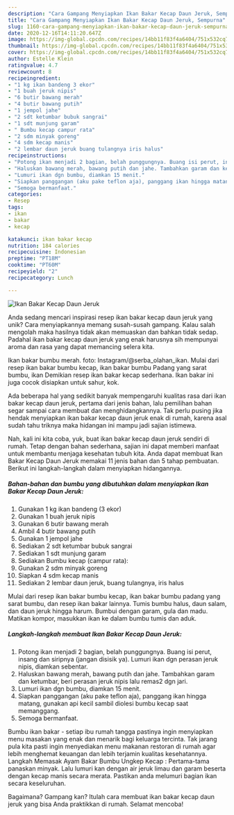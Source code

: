 ```yaml
---
description: "Cara Gampang Menyiapkan Ikan Bakar Kecap Daun Jeruk, Sempurna"
title: "Cara Gampang Menyiapkan Ikan Bakar Kecap Daun Jeruk, Sempurna"
slug: 1160-cara-gampang-menyiapkan-ikan-bakar-kecap-daun-jeruk-sempurna
date: 2020-12-16T14:11:20.647Z
image: https://img-global.cpcdn.com/recipes/14bb11f83f4a6404/751x532cq70/ikan-bakar-kecap-daun-jeruk-foto-resep-utama.jpg
thumbnail: https://img-global.cpcdn.com/recipes/14bb11f83f4a6404/751x532cq70/ikan-bakar-kecap-daun-jeruk-foto-resep-utama.jpg
cover: https://img-global.cpcdn.com/recipes/14bb11f83f4a6404/751x532cq70/ikan-bakar-kecap-daun-jeruk-foto-resep-utama.jpg
author: Estelle Klein
ratingvalue: 4.7
reviewcount: 8
recipeingredient:
- "1 kg ikan bandeng 3 ekor"
- "1 buah jeruk nipis"
- "6 butir bawang merah"
- "4 butir bawang putih"
- "1 jempol jahe"
- "2 sdt ketumbar bubuk sangrai"
- "1 sdt munjung garam"
- " Bumbu kecap campur rata"
- "2 sdm minyak goreng"
- "4 sdm kecap manis"
- "2 lembar daun jeruk buang tulangnya iris halus"
recipeinstructions:
- "Potong ikan menjadi 2 bagian, belah punggungnya. Buang isi perut, insang dan siripnya (jangan disisik ya). Lumuri ikan dgn perasan jeruk nipis, diamkan sebentar."
- "Haluskan bawang merah, bawang putih dan jahe. Tambahkan garam dan ketumbar, beri perasan jeruk nipis lalu remas2 dgn jari."
- "Lumuri ikan dgn bumbu, diamkan 15 menit."
- "Siapkan panggangan (aku pake teflon aja), panggang ikan hingga matang, gunakan api kecil sambil diolesi bumbu kecap saat memanggang."
- "Semoga bermanfaat."
categories:
- Resep
tags:
- ikan
- bakar
- kecap

katakunci: ikan bakar kecap 
nutrition: 184 calories
recipecuisine: Indonesian
preptime: "PT18M"
cooktime: "PT60M"
recipeyield: "2"
recipecategory: Lunch

---
```



![Ikan Bakar Kecap Daun Jeruk](https://img-global.cpcdn.com/recipes/14bb11f83f4a6404/751x532cq70/ikan-bakar-kecap-daun-jeruk-foto-resep-utama.jpg)

Anda sedang mencari inspirasi resep ikan bakar kecap daun jeruk yang unik? Cara menyiapkannya memang susah-susah gampang. Kalau salah mengolah maka hasilnya tidak akan memuaskan dan bahkan tidak sedap. Padahal ikan bakar kecap daun jeruk yang enak harusnya sih mempunyai aroma dan rasa yang dapat memancing selera kita.

Ikan bakar bumbu merah. foto: Instagram/@serba_olahan_ikan. Mulai dari resep ikan bakar bumbu kecap, ikan bakar bumbu Padang yang sarat bumbu, ikan Demikian resep ikan bakar kecap sederhana. Ikan bakar ini juga cocok disiapkan untuk sahur, kok.

Ada beberapa hal yang sedikit banyak mempengaruhi kualitas rasa dari ikan bakar kecap daun jeruk, pertama dari jenis bahan, lalu pemilihan bahan segar sampai cara membuat dan menghidangkannya. Tak perlu pusing jika hendak menyiapkan ikan bakar kecap daun jeruk enak di rumah, karena asal sudah tahu triknya maka hidangan ini mampu jadi sajian istimewa.


Nah, kali ini kita coba, yuk, buat ikan bakar kecap daun jeruk sendiri di rumah. Tetap dengan bahan sederhana, sajian ini dapat memberi manfaat untuk membantu menjaga kesehatan tubuh kita. Anda dapat membuat Ikan Bakar Kecap Daun Jeruk memakai 11 jenis bahan dan 5 tahap pembuatan. Berikut ini langkah-langkah dalam menyiapkan hidangannya.

<!--inarticleads1-->

##### Bahan-bahan dan bumbu yang dibutuhkan dalam menyiapkan Ikan Bakar Kecap Daun Jeruk:

1. Gunakan 1 kg ikan bandeng (3 ekor)
1. Gunakan 1 buah jeruk nipis
1. Gunakan 6 butir bawang merah
1. Ambil 4 butir bawang putih
1. Gunakan 1 jempol jahe
1. Sediakan 2 sdt ketumbar bubuk sangrai
1. Sediakan 1 sdt munjung garam
1. Sediakan  Bumbu kecap (campur rata):
1. Gunakan 2 sdm minyak goreng
1. Siapkan 4 sdm kecap manis
1. Sediakan 2 lembar daun jeruk, buang tulangnya, iris halus


Mulai dari resep ikan bakar bumbu kecap, ikan bakar bumbu padang yang sarat bumbu, dan resep ikan bakar lainnya. Tumis bumbu halus, daun salam, dan daun jeruk hingga harum. Bumbui dengan garam, gula dan madu. Matikan kompor, masukkan ikan ke dalam bumbu tumis dan aduk. 

<!--inarticleads2-->

##### Langkah-langkah membuat Ikan Bakar Kecap Daun Jeruk:

1. Potong ikan menjadi 2 bagian, belah punggungnya. Buang isi perut, insang dan siripnya (jangan disisik ya). Lumuri ikan dgn perasan jeruk nipis, diamkan sebentar.
1. Haluskan bawang merah, bawang putih dan jahe. Tambahkan garam dan ketumbar, beri perasan jeruk nipis lalu remas2 dgn jari.
1. Lumuri ikan dgn bumbu, diamkan 15 menit.
1. Siapkan panggangan (aku pake teflon aja), panggang ikan hingga matang, gunakan api kecil sambil diolesi bumbu kecap saat memanggang.
1. Semoga bermanfaat.


Bumbu ikan bakar - setiap ibu rumah tangga pastinya ingin menyiapkan menu masakan yang enak dan menarik bagi keluarga tercinta. Tak jarang pula kita pasti ingin menyediakan menu makanan restoran di rumah agar lebih menghemat keuangan dan lebih terjamin kualitas kesehatannya. Langkah Memasak Ayam Bakar Bumbu Ungkep Kecap : Pertama-tama panaskan minyak. Lalu lumuri kan dengan air jeruk limau dan garam beserta dengan kecap manis secara merata. Pastikan anda melumuri bagian ikan secara keseluruhan. 

Bagaimana? Gampang kan? Itulah cara membuat ikan bakar kecap daun jeruk yang bisa Anda praktikkan di rumah. Selamat mencoba!
